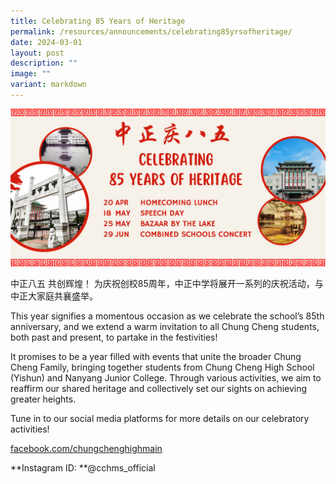 ```yaml
---
title: Celebrating 85 Years of Heritage
permalink: /resources/announcements/celebrating85yrsofheritage/
date: 2024-03-01
layout: post
description: ""
image: ""
variant: markdown
---
```

<img src="/images/CC85_01.png" alt="Celebrating85YearsofHeritage" style="width:600px">


中正八五  共创辉煌！
为庆祝创校85周年，中正中学将展开一系列的庆祝活动，与中正大家庭共襄盛举。

This year signifies a momentous occasion as we celebrate the school’s 85th anniversary, and we extend a warm invitation to all Chung Cheng students, both past and present, to partake in the festivities!

It promises to be a year filled with events that unite the broader Chung Cheng Family, bringing together students from Chung Cheng High School (Yishun) and Nanyang Junior College. Through various activities, we aim to reaffirm our shared heritage and collectively set our sights on achieving greater heights. 

Tune in to our social media platforms for more details on our celebratory activities!

[facebook.com/chungchenghighmain](https://www.facebook.com/chungchenghighmain)

**Instagram ID: **@cchms_official